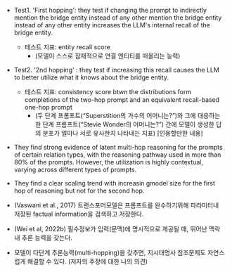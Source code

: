 - Test1. 'First hopping': they test if changing the prompt to indirectly mention the bridge entity instead of any other mention the bridge entity instead of any other entity increases the LLM's internal recall of the bridge entity.
	- 테스트 지표: entity recall score
		- (모델이 스스로 잠재적으로 연결 엔티티를 떠올리는 능력)
- Test2. '2nd hopping' : they test if increasing this recall causes the LLM to better utilize what it knows about the bridge entity.
	- 테스트 지표: consistency score btwn the distributions form completions of the two-hop prompt and an equivalent recall-based one-hop prompt
		- (두 단계 프롬프트(“Superstition의 가수의 어머니는?”)와 그에 대응하는 한 단계 프롬프트(“Stevie Wonder의 어머니는?”) 간에 모델이 생성한 답의 분포가 얼마나 서로 유사한지 나타내는 지표)
[인용할만한 내용]
- They find strong evidence of latent multi-hop reasoning for the prompts of certain relation types, with the reasoning pathway used in more than 80% of the prompts. However, the utilization is highly contextual, varying across different types of prompts.
- They find a clear scaling trend with increasin gmodel size for the first hop of reasoning but not for the second hop.

- (Vaswani et al., 2017) 트랜스포머모델은 프롬프트를 완수하기위해 파라미터내 저장된 factual information을 검색하고 저장한다.
- (Wei et al, 2022b) 필수정보가 입력(문맥)에 명시적으로 제공될 때, 뛰어난 맥락 내 추론 능력을 갖는다. 

- 모델이 다단계 추론능력(multi-hopping)을 갖추면, 지시대명사 참조문제도 자연스럽게 해결할 수 있다. (저자의 주장에 대한 나의 의견)

